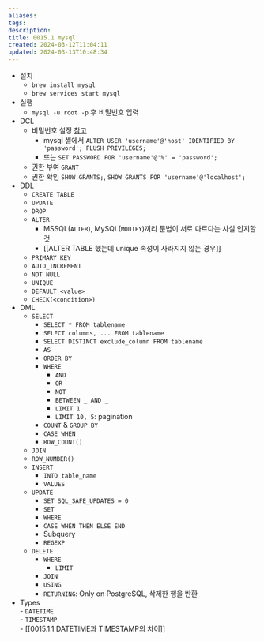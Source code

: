 ```yaml
---
aliases: 
tags: 
description:
title: 0015.1 mysql
created: 2024-03-12T11:04:11
updated: 2024-03-13T10:48:34
---
```

- 설치
	- `brew install mysql`
	- `brew services start mysql`
- 실행
	- `mysql -u root -p` 후 비밀번호 입력
- DCL
	- 비밀번호 설정 [참고](https://jjeongil.tistory.com/1484)
		- mysql 셸에서 `ALTER USER 'username'@'host' IDENTIFIED BY 'password'; FLUSH PRIVILEGES;`
		- 또는 `SET PASSWORD FOR 'username'@'%' = 'password';`
	- 권한 부여 `GRANT`
	- 권한 확인 `SHOW GRANTS;`, `SHOW GRANTS FOR 'username'@'localhost';`
- DDL
	- `CREATE TABLE`
	- `UPDATE`
	- `DROP`
	- `ALTER`
		- MSSQL(`ALTER`), MySQL(`MODIFY`)끼리 문법이 서로 다르다는 사실 인지할 것
		- [[ALTER TABLE 했는데 unique 속성이 사라지지 않는 경우]]
	- `PRIMARY KEY`
	- `AUTO_INCREMENT`
	- `NOT NULL`
	- `UNIQUE`
	- `DEFAULT <value>`
	- `CHECK(<condition>)`
- DML
	- `SELECT`
		- `SELECT * FROM tablename`
		- `SELECT columns, ... FROM tablename`
		- `SELECT DISTINCT exclude_column FROM tablename`
		- `AS`
		- `ORDER BY`
		- `WHERE`
			- `AND`
			- `OR`
			- `NOT`
			- `BETWEEN _ AND _`
			- `LIMIT 1`
			- `LIMIT 10, 5`: pagination
		- `COUNT` & `GROUP BY`
		 - `CASE WHEN`
		 - `ROW_COUNT()`
	 - `JOIN`
	 - `ROW_NUMBER()`
	- `INSERT`
		- `INTO table_name`
		- `VALUES`
	- `UPDATE`
		- `SET SQL_SAFE_UPDATES = 0`
		- `SET`
		- `WHERE`
		- `CASE WHEN THEN ELSE END`
		- Subquery
		- `REGEXP`
	- `DELETE`
		- `WHERE`
			- `LIMIT`
		- `JOIN`
		- `USING`
		- `RETURNING`: Only on PostgreSQL, 삭제한 행을 반환
- Types  
		- `DATETIME`  
		- `TIMESTAMP`  
		- [[0015.1.1 DATETIME과 TIMESTAMP의 차이]]

